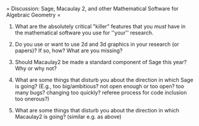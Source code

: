 = Discussion: Sage, Macaulay 2, and other Mathematical Software for Algebraic Geometry =

 1. What are the absolutely critical "killer" features that you *must* have in the mathematical software you use for ''your'' research.
 
 1. Do you use or want to use 2d and 3d graphics in your research (or papers)?  If so, how?  What are you missing?

 1. Should Macaulay2 be made a standard component of Sage this year?  Why or why not? 

 1. What are some things that disturb you about the direction in which Sage is going?  (E.g., too big/ambitious? not open enough or too open?  too many bugs?  changing too quickly? referee process for code inclusion too onerous?)

 1. What are some things that disturb you about the direction in which Macaulay2 is going?  (similar e.g. as above)
